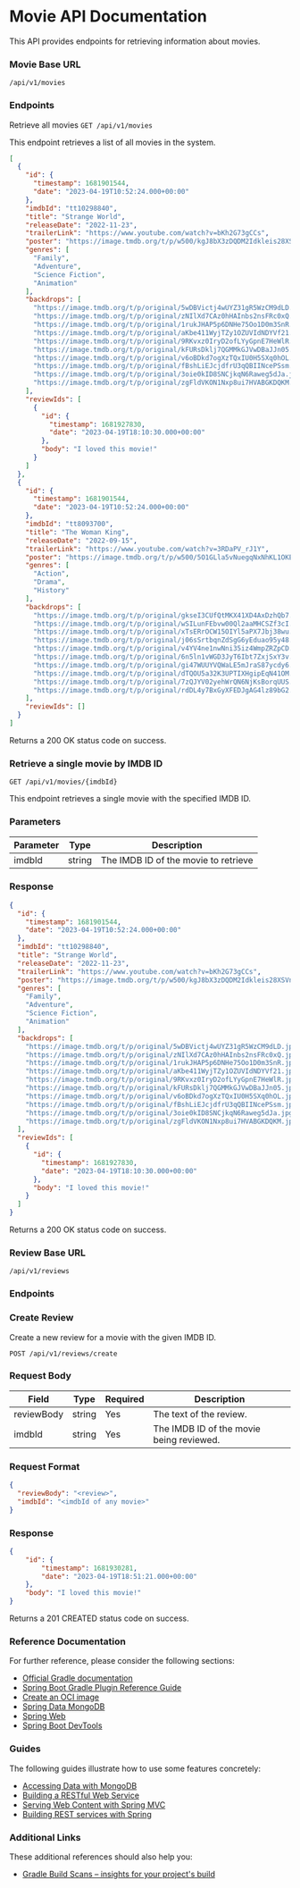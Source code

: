 # Movie API Documentation

This API provides endpoints for retrieving information about movies.


### Movie Base URL
`/api/v1/movies`

### Endpoints

Retrieve all movies `GET /api/v1/movies`

This endpoint retrieves a list of all movies in the system.

```json
[
  {
    "id": {
      "timestamp": 1681901544,
      "date": "2023-04-19T10:52:24.000+00:00"
    },
    "imdbId": "tt10298840",
    "title": "Strange World",
    "releaseDate": "2022-11-23",
    "trailerLink": "https://www.youtube.com/watch?v=bKh2G73gCCs",
    "poster": "https://image.tmdb.org/t/p/w500/kgJ8bX3zDQDM2Idkleis28XSVnu.jpg",
    "genres": [
      "Family",
      "Adventure",
      "Science Fiction",
      "Animation"
    ],
    "backdrops": [
      "https://image.tmdb.org/t/p/original/5wDBVictj4wUYZ31gR5WzCM9dLD.jpg",
      "https://image.tmdb.org/t/p/original/zNIlXd7CAz0hHAInbs2nsFRc0xQ.jpg",
      "https://image.tmdb.org/t/p/original/1rukJHAP5p6DNHe75Oo1D0m3SnR.jpg",
      "https://image.tmdb.org/t/p/original/aKbe411WyjTZy1OZUVIdNDYVf21.jpg",
      "https://image.tmdb.org/t/p/original/9RKvxz0IryD2ofLYyGpnE7HeWlR.jpg",
      "https://image.tmdb.org/t/p/original/kFURsDklj7QGMMkGJVwDBaJJn05.jpg",
      "https://image.tmdb.org/t/p/original/v6oBDkd7ogXzTQxIU0H5SXq0hOL.jpg",
      "https://image.tmdb.org/t/p/original/fBshLiEJcjdfrU3qQBIINcePSsm.jpg",
      "https://image.tmdb.org/t/p/original/3oie0kID8SNCjkqN6Raweg5dJa.jpg",
      "https://image.tmdb.org/t/p/original/zgFldVKON1Nxp8ui7HVABGKDQKM.jpg"
    ],
    "reviewIds": [
      {
        "id": {
          "timestamp": 1681927830,
          "date": "2023-04-19T18:10:30.000+00:00"
        },
        "body": "I loved this movie!"
      }
    ]
  },
  {
    "id": {
      "timestamp": 1681901544,
      "date": "2023-04-19T10:52:24.000+00:00"
    },
    "imdbId": "tt8093700",
    "title": "The Woman King",
    "releaseDate": "2022-09-15",
    "trailerLink": "https://www.youtube.com/watch?v=3RDaPV_rJ1Y",
    "poster": "https://image.tmdb.org/t/p/w500/5O1GLla5vNuegqNxNhKL1OKE1lO.jpg",
    "genres": [
      "Action",
      "Drama",
      "History"
    ],
    "backdrops": [
      "https://image.tmdb.org/t/p/original/gkseI3CUfQtMKX41XD4AxDzhQb7.jpg",
      "https://image.tmdb.org/t/p/original/wSILunFEbvw00Ql2aaMHCSZf3cI.jpg",
      "https://image.tmdb.org/t/p/original/xTsERrOCW15OIYl5aPX7Jbj38wu.jpg",
      "https://image.tmdb.org/t/p/original/j06sSrtbqnZdSgG6yEduao95y48.jpg",
      "https://image.tmdb.org/t/p/original/v4YV4ne1nwNni35iz4WmpZRZpCD.jpg",
      "https://image.tmdb.org/t/p/original/6n5ln1vWGD3JyT6Ibt7ZxjSxY3v.jpg",
      "https://image.tmdb.org/t/p/original/gi47WUUYVQWaLE5mJraS87ycdy6.jpg",
      "https://image.tmdb.org/t/p/original/dTQOU5a32K3UPTIXHgipEqN41OM.jpg",
      "https://image.tmdb.org/t/p/original/7zQJYV02yehWrQN6NjKsBorqUUS.jpg",
      "https://image.tmdb.org/t/p/original/rdDL4y7BxGyXFEDJgAG4lz89bG2.jpg"
    ],
    "reviewIds": []
  }
]

```
Returns a 200 OK status code on success.

### Retrieve a single movie by IMDB ID
`GET /api/v1/movies/{imdbId}`

This endpoint retrieves a single movie with the specified IMDB ID.

### Parameters

| Parameter | Type   | Description                          | 
|-----------|--------|--------------------------------------|
| imdbId    | string | The IMDB ID of the movie to retrieve |

### Response
```json
{
  "id": {
    "timestamp": 1681901544,
    "date": "2023-04-19T10:52:24.000+00:00"
  },
  "imdbId": "tt10298840",
  "title": "Strange World",
  "releaseDate": "2022-11-23",
  "trailerLink": "https://www.youtube.com/watch?v=bKh2G73gCCs",
  "poster": "https://image.tmdb.org/t/p/w500/kgJ8bX3zDQDM2Idkleis28XSVnu.jpg",
  "genres": [
    "Family",
    "Adventure",
    "Science Fiction",
    "Animation"
  ],
  "backdrops": [
    "https://image.tmdb.org/t/p/original/5wDBVictj4wUYZ31gR5WzCM9dLD.jpg",
    "https://image.tmdb.org/t/p/original/zNIlXd7CAz0hHAInbs2nsFRc0xQ.jpg",
    "https://image.tmdb.org/t/p/original/1rukJHAP5p6DNHe75Oo1D0m3SnR.jpg",
    "https://image.tmdb.org/t/p/original/aKbe411WyjTZy1OZUVIdNDYVf21.jpg",
    "https://image.tmdb.org/t/p/original/9RKvxz0IryD2ofLYyGpnE7HeWlR.jpg",
    "https://image.tmdb.org/t/p/original/kFURsDklj7QGMMkGJVwDBaJJn05.jpg",
    "https://image.tmdb.org/t/p/original/v6oBDkd7ogXzTQxIU0H5SXq0hOL.jpg",
    "https://image.tmdb.org/t/p/original/fBshLiEJcjdfrU3qQBIINcePSsm.jpg",
    "https://image.tmdb.org/t/p/original/3oie0kID8SNCjkqN6Raweg5dJa.jpg",
    "https://image.tmdb.org/t/p/original/zgFldVKON1Nxp8ui7HVABGKDQKM.jpg"
  ],
  "reviewIds": [
    {
      "id": {
        "timestamp": 1681927830,
        "date": "2023-04-19T18:10:30.000+00:00"
      },
      "body": "I loved this movie!"
    }
  ]
}
```
Returns a 200 OK status code on success.

### Review Base URL

`/api/v1/reviews`

### Endpoints

### Create Review
Create a new review for a movie with the given IMDB ID.

`POST /api/v1/reviews/create`

### Request Body

| Field      | Type   | Required | Description                              |
|------------|--------|----------|------------------------------------------|
| reviewBody | string | Yes      | The text of the review.                  |
| imdbId     | string | Yes      | The IMDB ID of the movie being reviewed. |

### Request Format

```json
{
  "reviewBody": "<review>",
  "imdbId": "<imdbId of any movie>"
}
```

### Response

```json
{
    "id": {
        "timestamp": 1681930281,
        "date": "2023-04-19T18:51:21.000+00:00"
    },
    "body": "I loved this movie!"
}
```
Returns a 201 CREATED status code on success.

### Reference Documentation
For further reference, please consider the following sections:

* [Official Gradle documentation](https://docs.gradle.org)
* [Spring Boot Gradle Plugin Reference Guide](https://docs.spring.io/spring-boot/docs/3.0.5/gradle-plugin/reference/html/)
* [Create an OCI image](https://docs.spring.io/spring-boot/docs/3.0.5/gradle-plugin/reference/html/#build-image)
* [Spring Data MongoDB](https://docs.spring.io/spring-boot/docs/3.0.5/reference/htmlsingle/#data.nosql.mongodb)
* [Spring Web](https://docs.spring.io/spring-boot/docs/3.0.5/reference/htmlsingle/#web)
* [Spring Boot DevTools](https://docs.spring.io/spring-boot/docs/3.0.5/reference/htmlsingle/#using.devtools)

### Guides
The following guides illustrate how to use some features concretely:

* [Accessing Data with MongoDB](https://spring.io/guides/gs/accessing-data-mongodb/)
* [Building a RESTful Web Service](https://spring.io/guides/gs/rest-service/)
* [Serving Web Content with Spring MVC](https://spring.io/guides/gs/serving-web-content/)
* [Building REST services with Spring](https://spring.io/guides/tutorials/rest/)

### Additional Links
These additional references should also help you:

* [Gradle Build Scans – insights for your project's build](https://scans.gradle.com#gradle)